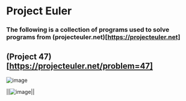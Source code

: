 # Project Euler
### The following is a collection of programs used to solve programs from (projecteuler.net)[https://projecteuler.net]

## (Project 47)[https://projecteuler.net/problem=47]
![image](https://github.com/user-attachments/assets/ddf7b57f-2c57-448e-b636-a2f7889163e3)

||![image](https://github.com/user-attachments/assets/3520c207-f897-4b6b-a224-d4df76f3d730)||


